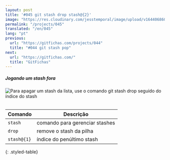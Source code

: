 ```yaml
---
layout: post
title: '#045 git stash drop stash@{2}'
image: "https://res.cloudinary.com/jesstemporal/image/upload/v1644068606/gitfichas/pt/045/thumbnail_wyz3e4.jpg"
permalink: "/projects/045"
translated: "/en/045"
lang: "pt"
previous:
  url: "https://gitfichas.com/projects/044"
  title: "#044 git stash pop"
next:
  url: "https://gitfichas.com/"
  title: "GitFichas"
---
```

##### Jogando um stash fora

<img alt="Para apagar um stash da lista, use o comando git stash drop seguido do índice do stash" src="https://res.cloudinary.com/jesstemporal/image/upload/v1644068607/gitfichas/pt/045/full_enaicn.jpg"><br><br>

| Comando | Descrição |
|---------|-----------|
| `stash` | comando para gerenciar stashes |
| `drop` | remove o stash da pilha |
| `stash@{1}` | índice do penúltimo stash |
{: .styled-table}

<!--
<br>

Leia mais sobre esse comando no blog post a seguir:

<a href="https://jtemporal.com/desfazendo-o-ultimo-commit-e-reaproveitando-a-mensagem/">
  <strong>Desfazendo o último commit e mantendo as alterações para um próximo commit</strong>
</a>
-->
